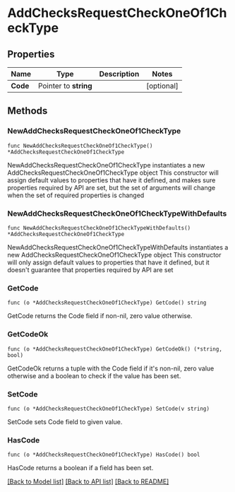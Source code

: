 # AddChecksRequestCheckOneOf1CheckType

## Properties

Name | Type | Description | Notes
------------ | ------------- | ------------- | -------------
**Code** | Pointer to **string** |  | [optional] 

## Methods

### NewAddChecksRequestCheckOneOf1CheckType

`func NewAddChecksRequestCheckOneOf1CheckType() *AddChecksRequestCheckOneOf1CheckType`

NewAddChecksRequestCheckOneOf1CheckType instantiates a new AddChecksRequestCheckOneOf1CheckType object
This constructor will assign default values to properties that have it defined,
and makes sure properties required by API are set, but the set of arguments
will change when the set of required properties is changed

### NewAddChecksRequestCheckOneOf1CheckTypeWithDefaults

`func NewAddChecksRequestCheckOneOf1CheckTypeWithDefaults() *AddChecksRequestCheckOneOf1CheckType`

NewAddChecksRequestCheckOneOf1CheckTypeWithDefaults instantiates a new AddChecksRequestCheckOneOf1CheckType object
This constructor will only assign default values to properties that have it defined,
but it doesn't guarantee that properties required by API are set

### GetCode

`func (o *AddChecksRequestCheckOneOf1CheckType) GetCode() string`

GetCode returns the Code field if non-nil, zero value otherwise.

### GetCodeOk

`func (o *AddChecksRequestCheckOneOf1CheckType) GetCodeOk() (*string, bool)`

GetCodeOk returns a tuple with the Code field if it's non-nil, zero value otherwise
and a boolean to check if the value has been set.

### SetCode

`func (o *AddChecksRequestCheckOneOf1CheckType) SetCode(v string)`

SetCode sets Code field to given value.

### HasCode

`func (o *AddChecksRequestCheckOneOf1CheckType) HasCode() bool`

HasCode returns a boolean if a field has been set.


[[Back to Model list]](../README.md#documentation-for-models) [[Back to API list]](../README.md#documentation-for-api-endpoints) [[Back to README]](../README.md)


